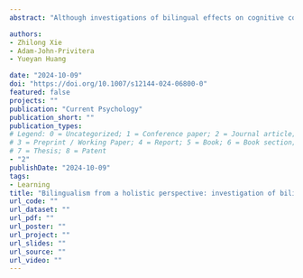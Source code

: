 ```yaml
---
abstract: "Although investigations of bilingual effects on cognitive control have proliferated in recent years, results remain inconsistent. A prevailing explanation for these mixed results lies in the ignorance of the complex, multidimensional nature of bilingualism across previous studies. To address this issue, the present study examines bilingual effects from a holistic perspective, accounting for multiple levels of linguistic and non-linguistic factors including individual, interpersonal, social, and ecological. 148 undergraduate Mandarin-English bilinguals were asked to complete the Flanker task and Wisconsin Card Sorting Test to measure conflict monitoring, inhibition, and mental set shifting. Linguistic and non-linguistic characteristics were assessed through questionnaires and interview. Results of stepwise multiple regression analyses revealed that years of English use predicted conflict monitoring, English proficiency predicted conflict monitoring and inhibition, and English-speaking time in class predicted mental set shifting. These results support that factors at multiple levels impact differently on separate dimensions of cognitive control, highlighting a need to better measure and account for linguistic and non-linguistic variability in bilingual samples."

authors:
- Zhilong Xie
- Adam-John-Privitera
- Yueyan Huang

date: "2024-10-09"
doi: "https://doi.org/10.1007/s12144-024-06800-0"
featured: false
projects: ""
publication: "Current Psychology"
publication_short: ""
publication_types:
# Legend: 0 = Uncategorized; 1 = Conference paper; 2 = Journal article;
# 3 = Preprint / Working Paper; 4 = Report; 5 = Book; 6 = Book section;
# 7 = Thesis; 8 = Patent
- "2"
publishDate: "2024-10-09"
tags:
- Learning
title: "Bilingualism from a holistic perspective: investigation of bilingual effects on cognitive control"
url_code: ""
url_dataset: ""
url_pdf: ""
url_poster: ""
url_project: ""
url_slides: ""
url_source: ""
url_video: ""
---
```

